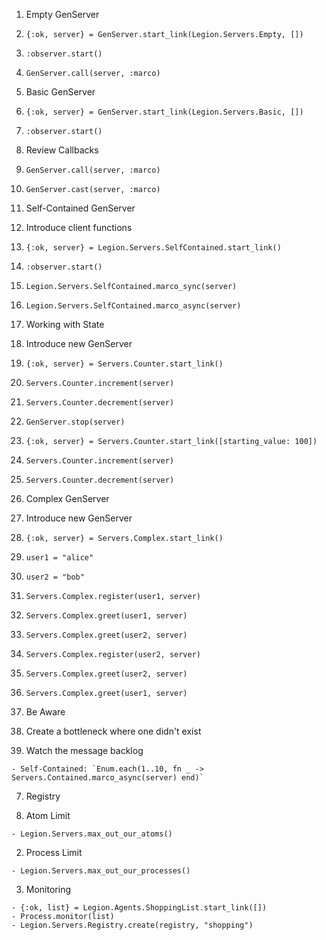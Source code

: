 1. Empty GenServer

  1. `{:ok, server} = GenServer.start_link(Legion.Servers.Empty, [])`
  2. `:observer.start()`
  3. `GenServer.call(server, :marco)`

2. Basic GenServer

  1. `{:ok, server} = GenServer.start_link(Legion.Servers.Basic, [])`
  2. `:observer.start()`
  3. Review Callbacks
  4. `GenServer.call(server, :marco)`
  5. `GenServer.cast(server, :marco)`

3. Self-Contained GenServer

  1. Introduce client functions
  2. `{:ok, server} = Legion.Servers.SelfContained.start_link()`
  3. `:observer.start()`
  4. `Legion.Servers.SelfContained.marco_sync(server)`
  5. `Legion.Servers.SelfContained.marco_async(server)`

4. Working with State

  1. Introduce new GenServer
  2. `{:ok, server} = Servers.Counter.start_link()`
  3. `Servers.Counter.increment(server)`
  4. `Servers.Counter.decrement(server)`
  5. `GenServer.stop(server)`
  6. `{:ok, server} = Servers.Counter.start_link([starting_value: 100])`
  7. `Servers.Counter.increment(server)`
  8. `Servers.Counter.decrement(server)`

5. Complex GenServer

  1. Introduce new GenServer
  2. `{:ok, server} = Servers.Complex.start_link()`
  3. `user1 = "alice"`
  4. `user2 = "bob"`
  5. `Servers.Complex.register(user1, server)`
  6. `Servers.Complex.greet(user1, server)`
  7. `Servers.Complex.greet(user2, server)`
  8. `Servers.Complex.register(user2, server)`
  9. `Servers.Complex.greet(user2, server)`
  10. `Servers.Complex.greet(user1, server)`

6. Be Aware

  1. Create a bottleneck where one didn't exist
  2. Watch the message backlog

    - Self-Contained: `Enum.each(1..10, fn _ -> Servers.Contained.marco_async(server) end)`

7. Registry

  1. Atom Limit

    - Legion.Servers.max_out_our_atoms()

  2. Process Limit

    - Legion.Servers.max_out_our_processes()

  3. Monitoring

    - {:ok, list} = Legion.Agents.ShoppingList.start_link([])
    - Process.monitor(list)
    - Legion.Servers.Registry.create(registry, "shopping")
